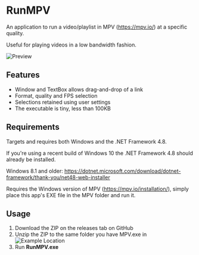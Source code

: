 # RunMPV

An application to run a video/playlist in MPV (https://mpv.io/) at a specific quality.

Useful for playing videos in a low bandwidth fashion.

![Preview](https://raw.githubusercontent.com/hl2guide/RunMPV/master/Screenshots/main.PNG)

## Features

- Window and TextBox allows drag-and-drop of a link
- Format, quality and FPS selection
- Selections retained using user settings
- The executable is tiny, less than 100KB

## Requirements

Targets and requires both Windows and the .NET Framework 4.8.

If you're using a recent build of Windows 10 the .NET Framework 4.8 should already be installed.

Windows 8.1 and older: https://dotnet.microsoft.com/download/dotnet-framework/thank-you/net48-web-installer

Requires the Windows version of MPV (https://mpv.io/installation/), simply place this app's EXE file in the MPV folder and run it.

## Usage

1) Download the ZIP on the releases tab on GitHub
2) Unzip the ZIP to the same folder you have MPV.exe in
![Example Location](https://raw.githubusercontent.com/hl2guide/RunMPV/master/Screenshots/usage.PNG)
3) Run __RunMPV.exe__
